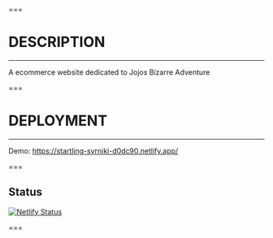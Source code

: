 ===

# DESCRIPTION

---

A ecommerce website dedicated to Jojos Bizarre Adventure

===

# DEPLOYMENT

---

Demo: https://startling-syrniki-d0dc90.netlify.app/

===

## Status

[![Netlify Status](https://api.netlify.com/api/v1/badges/76b31b18-17c6-4d8e-b28d-88556eb9cf78/deploy-status)](https://app.netlify.com/sites/startling-syrniki-d0dc90/deploys)

===
